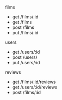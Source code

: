 films

- get /films/:id
- get /films
- post /films
- put /films/:id

users

- get /users/:id
- post /users/
- put /users/:id

reviews

- get /films/:id/reviews
- get /users/:id/reviews
- post /films/:id
